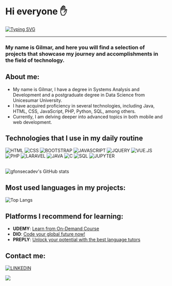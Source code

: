 # Hi everyone ✋

[![Typing SVG](https://readme-typing-svg.demolab.com?font=Fira+Code&size=21&duration=2500&pause=&color=e5ecf2&center=true&vCenter=true&multiline=true&width=435&height=40&lines=-+Welcome+to+my+profile+%F0%9F%A4%9D)](https://git.io/typing-svg)

<hr/>

### My name is Gilmar, and here you will find a selection of projects that showcase my journey and accomplishments in the field of technology.

## About me:
- My name is Gilmar, I have a degree in Systems Analysis and Development and a postgraduate degree in Data Science from Unicesumar University. 
- I have acquired proficiency in several technologies, including Java, HTML, CSS, JavaScript, PHP, Python, SQL, among others.
- Currently, I am delving deeper into advanced topics in both mobile and web development.

## Technologies that I use in my daily routine
<div> 
  <span><img alt="HTML" src="https://img.shields.io/badge/HTML5-E34F26.svg?style=for-the-badge&logo=HTML5&logoColor=white"></span>
  <span><img alt="CSS" src="https://img.shields.io/badge/CSS3-1572B6.svg?style=for-the-badge&logo=CSS3&logoColor=white"></span>
  <span><img alt="BOOTSTRAP" src="https://img.shields.io/badge/Bootstrap-563D7C?style=for-the-badge&logo=bootstrap&logoColor=white"></span>
  <span><img alt="JAVASCRIPT" src="https://img.shields.io/badge/JavaScript-F7DF1E.svg?style=for-the-badge&logo=JavaScript&logoColor=black"></span>
  <span><img alt="JQUERY" src="https://img.shields.io/badge/jQuery-0769AD?style=for-the-badge&logo=jquery&logoColor=white"></span>
  <span><img alt="VUE.JS" src="https://img.shields.io/badge/Vue.js-4FC08D.svg?style=for-the-badge&logo=vuedotjs&logoColor=white"></span>
  <span><img alt="PHP" src="https://img.shields.io/badge/PHP-777BB4.svg?style=for-the-badge&logo=PHP&logoColor=white"></span>
  <span><img alt="LARAVEL" src="https://img.shields.io/badge/Laravel-FF2D20.svg?style=for-the-badge&logo=Laravel&logoColor=white"></span>
  <span><img alt="JAVA" src="https://img.shields.io/badge/Java-ED8B00?style=for-the-badge&logo=openjdk&logoColor=white"></span>
  <span><img alt="C" src="https://img.shields.io/badge/C-00599C?style=for-the-badge&logo=c&logoColor=white"></span>
  <span><img alt="SQL" src="https://img.shields.io/badge/SQL-003B57.svg?style=for-the-badge&logo=SQL&logoColor=white"></span>
  <span><img alt="JUPYTER" src="https://img.shields.io/badge/Jupyter-F37626.svg?style=for-the-badge&logo=Jupyter&logoColor=white"></span>
</div></br> 

![gfonsecadev's GitHub stats](https://github-readme-stats.vercel.app/api?username=gfonsecadev&show_icons=true&theme=radical)

## Most used languages in my projects:  
![Top Langs](https://github-readme-stats.vercel.app/api/top-langs/?username=gfonsecadev&layout=compact&langs_count=20)

## Platforms I recommend for learning:
- **UDEMY**: [Learn from On-Demand Course](https://www.udemy.com/)
- **DIO**: [Code your global future now!](https://www.dio.me/)
- **PREPLY**: [Unlock your potential with the best language tutors](https://preply.com/pt/?pref=OTgwNDYwNA==&id=1702333573.772969)

## Contact me:
[![LINKEDIN](https://img.shields.io/badge/LinkedIn-0A66C2.svg?style=for-the-badge&logo=LinkedIn&logoColor=white)](https://www.linkedin.com/in/gilmar-alberto-b48702197)

<div>
<a href="https://visitcount.itsvg.in">
  <img src="https://visitcount.itsvg.in/api?id=gfonsecadev&label=Profile%20Views&color=1&icon=1&pretty=true" />
</a>
</div>
